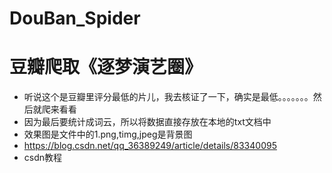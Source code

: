 # DouBan_Spider
# 豆瓣爬取《逐梦演艺圈》
- 听说这个是豆瓣里评分最低的片儿，我去核证了一下，确实是最低。。。。。。。然后就爬来看看
- 因为最后要统计成词云，所以将数据直接存放在本地的txt文档中
- 效果图是文件中的1.png,timg,jpeg是背景图
- https://blog.csdn.net/qq_36389249/article/details/83340095
- csdn教程
